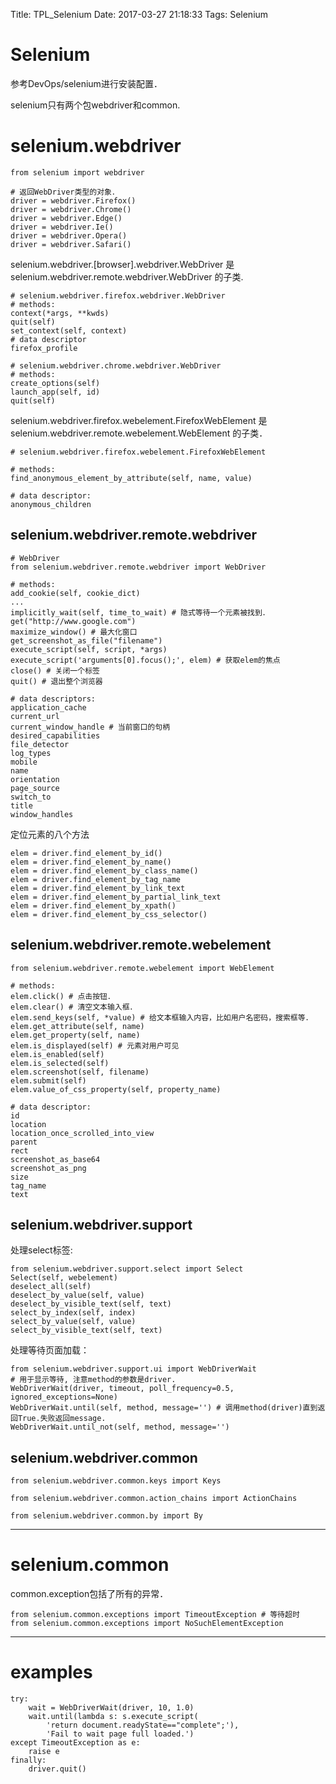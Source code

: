 Title: TPL_Selenium
Date: 2017-03-27 21:18:33
Tags: Selenium



# Selenium

参考DevOps/selenium进行安装配置．

selenium只有两个包webdriver和common.

# selenium.webdriver

    from selenium import webdriver

    # 返回WebDriver类型的对象．
    driver = webdriver.Firefox()
    driver = webdriver.Chrome()
    driver = webdriver.Edge()
    driver = webdriver.Ie()
    driver = webdriver.Opera()
    driver = webdriver.Safari()

selenium.webdriver.[browser].webdriver.WebDriver
是
selenium.webdriver.remote.webdriver.WebDriver
的子类.

    # selenium.webdriver.firefox.webdriver.WebDriver
    # methods:
    context(*args, **kwds)
    quit(self)
    set_context(self, context)
    # data descriptor
    firefox_profile

    # selenium.webdriver.chrome.webdriver.WebDriver
    # methods:
    create_options(self)
    launch_app(self, id)
    quit(self)

selenium.webdriver.firefox.webelement.FirefoxWebElement
是
selenium.webdriver.remote.webelement.WebElement
的子类．

    # selenium.webdriver.firefox.webelement.FirefoxWebElement

    # methods:
    find_anonymous_element_by_attribute(self, name, value)

    # data descriptor:
    anonymous_children

## selenium.webdriver.remote.webdriver

    # WebDriver
    from selenium.webdriver.remote.webdriver import WebDriver

    # methods:
    add_cookie(self, cookie_dict)
    ...
    implicitly_wait(self, time_to_wait) # 隐式等待一个元素被找到．
    get("http://www.google.com")
    maximize_window() # 最大化窗口
    get_screenshot_as_file("filename")
    execute_script(self, script, *args)
    execute_script('arguments[0].focus();', elem) # 获取elem的焦点
    close() # 关闭一个标签
    quit() # 退出整个浏览器

    # data descriptors:
    application_cache
    current_url
    current_window_handle # 当前窗口的句柄
    desired_capabilities
    file_detector
    log_types
    mobile
    name
    orientation
    page_source
    switch_to
    title
    window_handles

定位元素的八个方法

    elem = driver.find_element_by_id()
    elem = driver.find_element_by_name()
    elem = driver.find_element_by_class_name()
    elem = driver.find_element_by_tag_name
    elem = driver.find_element_by_link_text
    elem = driver.find_element_by_partial_link_text
    elem = driver.find_element_by_xpath()
    elem = driver.find_element_by_css_selector()

## selenium.webdriver.remote.webelement

    from selenium.webdriver.remote.webelement import WebElement

    # methods:
    elem.click() # 点击按钮．
    elem.clear() # 清空文本输入框．
    elem.send_keys(self, *value) # 给文本框输入内容，比如用户名密码，搜索框等．
    elem.get_attribute(self, name)
    elem.get_property(self, name)
    elem.is_displayed(self) # 元素对用户可见
    elem.is_enabled(self)
    elem.is_selected(self)
    elem.screenshot(self, filename)
    elem.submit(self)
    elem.value_of_css_property(self, property_name)

    # data descriptor:
    id
    location
    location_once_scrolled_into_view
    parent
    rect
    screenshot_as_base64
    screenshot_as_png
    size
    tag_name
    text

## selenium.webdriver.support

处理select标签:

    from selenium.webdriver.support.select import Select
    Select(self, webelement)
    deselect_all(self)
    deselect_by_value(self, value)
    deselect_by_visible_text(self, text)
    select_by_index(self, index)
    select_by_value(self, value)
    select_by_visible_text(self, text)

处理等待页面加载：

    from selenium.webdriver.support.ui import WebDriverWait
    # 用于显示等待, 注意method的参数是driver.
    WebDriverWait(driver, timeout, poll_frequency=0.5, ignored_exceptions=None)
    WebDriverWait.until(self, method, message='') # 调用method(driver)直到返回True.失败返回message.
    WebDriverWait.until_not(self, method, message='')

## selenium.webdriver.common

    from selenium.webdriver.common.keys import Keys

    from selenium.webdriver.common.action_chains import ActionChains

    from selenium.webdriver.common.by import By

***

# selenium.common

common.exception包括了所有的异常．

    from selenium.common.exceptions import TimeoutException # 等待超时
    from selenium.common.exceptions import NoSuchElementException

***

# examples

    try:
        wait = WebDriverWait(driver, 10, 1.0)
        wait.until(lambda s: s.execute_script(
            'return document.readyState=="complete";'),
            'Fail to wait page full loaded.')
    except TimeoutException as e:
        raise e
    finally:
        driver.quit()
